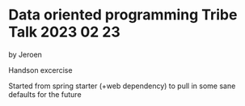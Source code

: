 # Data oriented programming Tribe Talk 2023 02 23

by Jeroen

Handson excercise

Started from spring starter (+web dependency) to pull in some sane defaults for the future
